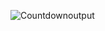 ![Countdownoutput](https://github.com/Tarunj211/CountdownTimer/assets/132439784/2472a3bd-e601-4918-9a5a-e9b3d914bc22)
